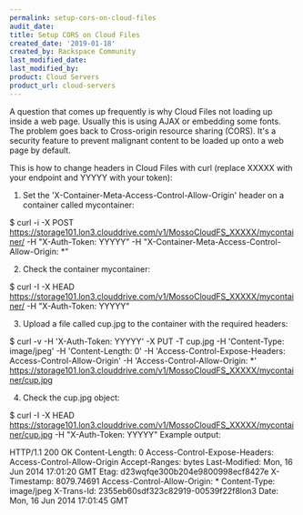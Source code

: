 ```yaml
---
permalink: setup-cors-on-cloud-files
audit_date:
title: Setup CORS on Cloud Files
created_date: '2019-01-18'
created_by: Rackspace Community
last_modified_date: 
last_modified_by: 
product: Cloud Servers
product_url: cloud-servers
---
```


A question that comes up frequently is why Cloud Files not loading up inside a web page.  Usually this is using AJAX or embedding some fonts. The problem goes back to Cross-origin resource sharing (CORS). It's a security feature to prevent malignant content to be loaded up onto a web page by default.

This is how to change headers in Cloud Files with curl (replace XXXXX with your endpoint and YYYYY with your token):

1. Set the 'X-Container-Meta-Access-Control-Allow-Origin' header on a container called mycontainer:

  $ curl -i -X POST https://storage101.lon3.clouddrive.com/v1/MossoCloudFS_XXXXX/mycontainer/ -H "X-Auth-Token: YYYYY" -H "X-Container-Meta-Access-Control-Allow-Origin: *"

2. Check the container mycontainer:

  $ curl -I -X HEAD https://storage101.lon3.clouddrive.com/v1/MossoCloudFS_XXXXX/mycontainer/ -H "X-Auth-Token: YYYYY"

3. Upload a file called cup.jpg to the container with the required headers:

  $ curl -v -H 'X-Auth-Token: YYYYY' -X PUT -T cup.jpg -H 'Content-Type: image/jpeg' -H 'Content-Length: 0' -H 'Access-Control-Expose-Headers: Access-Control-Allow-Origin' -H 'Access-Control-Allow-Origin: *' https://storage101.lon3.clouddrive.com/v1/MossoCloudFS_XXXXX/mycontainer/cup.jpg

4. Check the cup.jpg object:

  $ curl -I -X HEAD https://storage101.lon3.clouddrive.com/v1/MossoCloudFS_XXXXX/mycontainer/cup.jpg -H "X-Auth-Token: YYYYY"
Example output:

HTTP/1.1 200 OK
Content-Length: 0
Access-Control-Expose-Headers: Access-Control-Allow-Origin
Accept-Ranges: bytes
Last-Modified: Mon, 16 Jun 2014 17:01:20 GMT
Etag: d23wqfqe300b204e9800998ecf8427e
X-Timestamp: 8079.74691
Access-Control-Allow-Origin: *
Content-Type: image/jpeg
X-Trans-Id: 2355eb60sdf323c82919-00539f22f8lon3
Date: Mon, 16 Jun 2014 17:01:45 GMT
